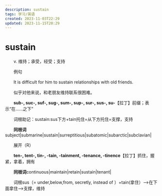 ```yaml
---
description: sustain
tags: 学习/英语
created: 2023-11-03T22:29
updated: 2023-11-15T20:29
---
```

# sustain

　　v. 维持；承受，经受；支持

　　例句

　　It is difficult for him to sustain relationships with old friends.

　　似乎对他来说，和老朋友维持联系很困难。

　　**sub-, suc-, suf-, sug-, sum-, sup-, sur-, sus-, su-**【拉丁】前缀；表示“在……之下”

　　词根助记：sustain:sus下方+tain托住=从下方托住=支撑，支持

　　**同根词**subject\|submarine\|sustain\|surreptitious\|subatomic\|subarctic\|subclavian\|

　　展开（R）

　　**ten-, tent-, tin-, -tain, -tainment, -tenance, -tinence**【拉丁】抓住，握紧，拿着，拥有

　　**同根词**continuous\|maintain\|retain\|sustain\|tenant\|

　　词根sus（= under,below,from, secretly, instead of ）+tain(拿住）--\>在下面拿住--\>支撑，维持
